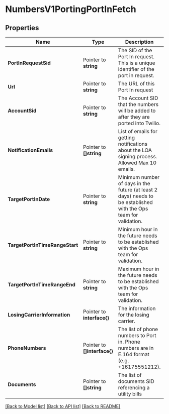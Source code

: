 # NumbersV1PortingPortInFetch

## Properties

Name | Type | Description | Notes
------------ | ------------- | ------------- | -------------
**PortInRequestSid** | Pointer to **string** | The SID of the Port In request. This is a unique identifier of the port in request. |
**Url** | Pointer to **string** | The URL of this Port In request |
**AccountSid** | Pointer to **string** | The Account SID that the numbers will be added to after they are ported into Twilio. |
**NotificationEmails** | Pointer to **[]string** | List of emails for getting notifications about the LOA signing process. Allowed Max 10 emails. |
**TargetPortInDate** | Pointer to **string** | Minimum number of days in the future (at least 2 days) needs to be established with the Ops team for validation. |
**TargetPortInTimeRangeStart** | Pointer to **string** | Minimum hour in the future needs to be established with the Ops team for validation. |
**TargetPortInTimeRangeEnd** | Pointer to **string** | Maximum hour in the future needs to be established with the Ops team for validation. |
**LosingCarrierInformation** | Pointer to **interface{}** | The information for the losing carrier.  |
**PhoneNumbers** | Pointer to **[]interface{}** | The list of phone numbers to Port in. Phone numbers are in E.164 format (e.g. +16175551212). |
**Documents** | Pointer to **[]string** | The list of documents SID referencing a utility bills |

[[Back to Model list]](../README.md#documentation-for-models) [[Back to API list]](../README.md#documentation-for-api-endpoints) [[Back to README]](../README.md)


